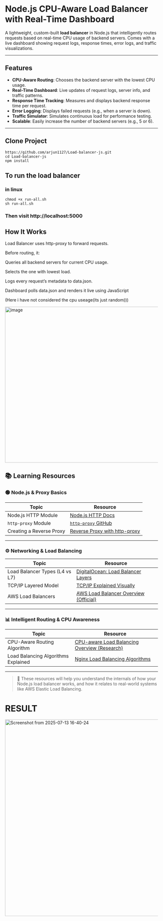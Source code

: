 #  Node.js CPU-Aware Load Balancer with Real-Time Dashboard

A lightweight, custom-built **load balancer** in Node.js that intelligently routes requests based on real-time CPU usage of backend servers. Comes with a live dashboard showing request logs, response times, error logs, and traffic visualizations.

---

##  Features

-  **CPU-Aware Routing**: Chooses the backend server with the lowest CPU usage.
-  **Real-Time Dashboard**: Live updates of request logs, server info, and traffic patterns.
-  **Response Time Tracking**: Measures and displays backend response time per request.
-  **Error Logging**: Displays failed requests (e.g., when a server is down).
-  **Traffic Simulator**: Simulates continuous load for performance testing.
-  **Scalable**: Easily increase the number of backend servers (e.g., 5 or 6).

---

## Clone Project 
```
https://github.com/arjun1127/Load-balancer-js.git
cd Load-balancer-js
npm install
```
## To run the load balancer
### in linux 
```
chmod +x run-all.sh
sh run-all.sh

```
### Then visit http://localhost:5000

## How It Works

Load Balancer uses http-proxy to forward requests.

Before routing, it:

Queries all backend servers for current CPU usage.

Selects the one with lowest load.

Logs every request’s metadata to data.json.

Dashboard polls data.json and renders it live using JavaScript

(Here i have not considered the cpu useage(its just random)))

<img width="1042" height="513" alt="image" src="https://github.com/user-attachments/assets/f87739fb-23e8-41ea-8bf8-238eb073d987" />




## 📚 Learning Resources

### 🟢 Node.js & Proxy Basics

| Topic                          | Resource                                                                 |
|-------------------------------|--------------------------------------------------------------------------|
| Node.js HTTP Module           | [Node.js HTTP Docs](https://nodejs.org/api/http.html)                   |
| `http-proxy` Module           | [`http-proxy` GitHub](https://github.com/http-party/node-http-proxy)    |
| Creating a Reverse Proxy      | [Reverse Proxy with http-proxy](https://www.digitalocean.com/community/tutorials/nodejs-reverse-proxy) |

---

### ⚙️ Networking & Load Balancing

| Topic                          | Resource                                                                 |
|-------------------------------|--------------------------------------------------------------------------|
| Load Balancer Types (L4 vs L7)| [DigitalOcean: Load Balancer Layers](https://www.digitalocean.com/community/tutorials/load-balancing-layer-4-vs-layer-7) |
| TCP/IP Layered Model           | [TCP/IP Explained Visually](https://www.internetsociety.org/tutorials/tcp-ip-basics/) |
| AWS Load Balancers             | [AWS Load Balancer Overview (Official)](https://docs.aws.amazon.com/elasticloadbalancing/latest/userguide/how-elastic-load-balancing-works.html) |

---

### 📊 Intelligent Routing & CPU Awareness

| Topic                          | Resource                                                                 |
|-------------------------------|--------------------------------------------------------------------------|
| CPU-Aware Routing Algorithm    | [CPU-aware Load Balancing Overview (Research)](https://ieeexplore.ieee.org/document/5605901) |
| Load Balancing Algorithms Explained | [Nginx Load Balancing Algorithms](https://docs.nginx.com/nginx/admin-guide/load-balancer/http-load-balancer/#load-balancing-methods) |

---

> 🔎 These resources will help you understand the internals of how your Node.js load balancer works, and how it relates to real-world systems like AWS Elastic Load Balancing.


# RESULT 

<img width="1333" height="647" alt="Screenshot from 2025-07-13 16-40-24" src="https://github.com/user-attachments/assets/fd20a295-e9c7-48db-a7ea-f40ea707cf57" />



